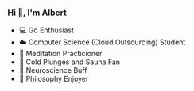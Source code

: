 ### Hi 👋, I'm Albert

- 💻 Go Enthusiast
- ☁️ Computer Science (Cloud Outsourcing) Student
- 🧘 Meditation Practicioner
- 🧊 Cold Plunges and Sauna Fan
- 🧠 Neuroscience Buff
- 🪷 Philosophy Enjoyer
